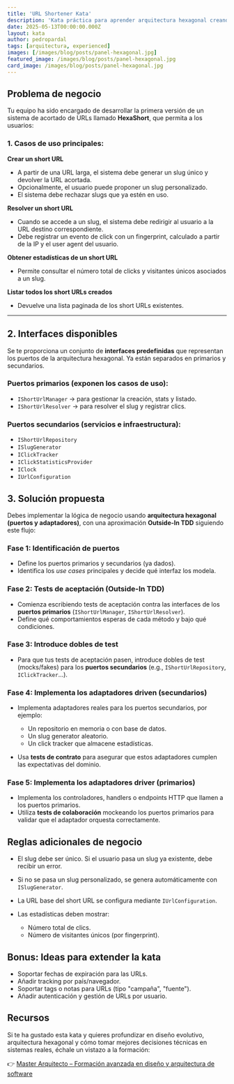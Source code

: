 ```yaml
---
title: 'URL Shortener Kata'
description: 'Kata práctica para aprender arquitectura hexagonal creando un acortador de URLs. Usa TDD, puertos y adaptadores paso a paso.'
date: 2025-05-13T00:00:00.000Z
layout: kata
author: pedropardal
tags: [arquitectura, experienced]
images: [/images/blog/posts/panel-hexagonal.jpg]
featured_image: /images/blog/posts/panel-hexagonal.jpg
card_image: /images/blog/posts/panel-hexagonal.jpg
---
```


## Problema de negocio

Tu equipo ha sido encargado de desarrollar la primera versión de un sistema de acortado de URLs llamado **HexaShort**, que permita a los usuarios:

### 1. Casos de uso principales:

**Crear un short URL**

* A partir de una URL larga, el sistema debe generar un slug único y devolver la URL acortada.
* Opcionalmente, el usuario puede proponer un slug personalizado.
* El sistema debe rechazar slugs que ya estén en uso.

**Resolver un short URL**

* Cuando se accede a un slug, el sistema debe redirigir al usuario a la URL destino correspondiente.
* Debe registrar un evento de click con un fingerprint, calculado a partir de la IP y el user agent del usuario.

**Obtener estadísticas de un short URL**

* Permite consultar el número total de clicks y visitantes únicos asociados a un slug.

**Listar todos los short URLs creados**

* Devuelve una lista paginada de los short URLs existentes.

---

## 2. Interfaces disponibles

Se te proporciona un conjunto de **interfaces predefinidas** que representan los puertos de la arquitectura hexagonal. Ya están separados en primarios y secundarios.

### Puertos primarios (exponen los casos de uso):

* `IShortUrlManager` → para gestionar la creación, stats y listado.
* `IShortUrlResolver` → para resolver el slug y registrar clics.

### Puertos secundarios (servicios e infraestructura):

* `IShortUrlRepository`
* `ISlugGenerator`
* `IClickTracker`
* `IClickStatisticsProvider`
* `IClock`
* `IUrlConfiguration`

## 3. Solución propuesta

Debes implementar la lógica de negocio usando **arquitectura hexagonal (puertos y adaptadores)**, con una aproximación **Outside-In TDD** siguiendo este flujo:

### Fase 1: Identificación de puertos

* Define los puertos primarios y secundarios (ya dados).
* Identifica los *use cases* principales y decide qué interfaz los modela.

### Fase 2: Tests de aceptación (Outside-In TDD)

* Comienza escribiendo tests de aceptación contra las interfaces de los **puertos primarios** (`IShortUrlManager`, `IShortUrlResolver`).
* Define qué comportamientos esperas de cada método y bajo qué condiciones.

### Fase 3: Introduce dobles de test

* Para que tus tests de aceptación pasen, introduce dobles de test (mocks/fakes) para los **puertos secundarios** (e.g., `IShortUrlRepository`, `IClickTracker`...).

### Fase 4: Implementa los adaptadores driven (secundarios)

* Implementa adaptadores reales para los puertos secundarios, por ejemplo:

  * Un repositorio en memoria o con base de datos.
  * Un slug generator aleatorio.
  * Un click tracker que almacene estadísticas.
* Usa **tests de contrato** para asegurar que estos adaptadores cumplen las expectativas del dominio.

### Fase 5: Implementa los adaptadores driver (primarios)

* Implementa los controladores, handlers o endpoints HTTP que llamen a los puertos primarios.
* Utiliza **tests de colaboración** mockeando los puertos primarios para validar que el adaptador orquesta correctamente.

## Reglas adicionales de negocio

* El slug debe ser único. Si el usuario pasa un slug ya existente, debe recibir un error.
* Si no se pasa un slug personalizado, se genera automáticamente con `ISlugGenerator`.
* La URL base del short URL se configura mediante `IUrlConfiguration`.
* Las estadísticas deben mostrar:

  * Número total de clics.
  * Número de visitantes únicos (por fingerprint).

## Bonus: Ideas para extender la kata

* Soportar fechas de expiración para las URLs.
* Añadir tracking por país/navegador.
* Soportar tags o notas para URLs (tipo "campaña", "fuente").
* Añadir autenticación y gestión de URLs por usuario.

## Recursos

Si te ha gustado esta kata y quieres profundizar en diseño evolutivo, arquitectura hexagonal y cómo tomar mejores decisiones técnicas en sistemas reales, échale un vistazo a la formación:

👉 [Master Arquitecto – Formación avanzada en diseño y arquitectura de software](https://www.exeal.com/cursos/master-arquitecto/?utm_source=exeal.com&utm_medium=website&utm_campaign=master_arquitecto_jun25&utm_content=katas)
